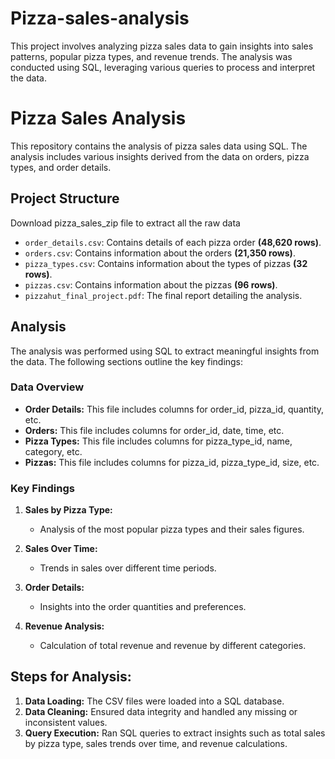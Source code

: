 # Pizza-sales-analysis
This project involves analyzing pizza sales data to gain insights into sales patterns, popular pizza types, and revenue trends. The analysis was conducted using SQL, leveraging various queries to process and interpret the data.
# Pizza Sales Analysis

This repository contains the analysis of pizza sales data using SQL. The analysis includes various insights derived from the data on orders, pizza types, and order details.

## Project Structure
Download pizza_sales_zip file to extract all the raw data

- `order_details.csv`: Contains details of each pizza order **(48,620 rows)**.
- `orders.csv`: Contains information about the orders **(21,350 rows)**.
- `pizza_types.csv`: Contains information about the types of pizzas **(32 rows)**.
- `pizzas.csv`: Contains information about the pizzas **(96 rows)**.
- `pizzahut_final_project.pdf`: The final report detailing the analysis.

## Analysis

The analysis was performed using SQL to extract meaningful insights from the data. The following sections outline the key findings:

### Data Overview

- **Order Details:** This file includes columns for order_id, pizza_id, quantity, etc.
- **Orders:** This file includes columns for order_id, date, time, etc.
- **Pizza Types:** This file includes columns for pizza_type_id, name, category, etc.
- **Pizzas:** This file includes columns for pizza_id, pizza_type_id, size, etc.

### Key Findings

1. **Sales by Pizza Type:**
   - Analysis of the most popular pizza types and their sales figures.

2. **Sales Over Time:**
   - Trends in sales over different time periods.

3. **Order Details:**
   - Insights into the order quantities and preferences.

4. **Revenue Analysis:**
   - Calculation of total revenue and revenue by different categories.

## Steps for Analysis:
1. **Data Loading:** The CSV files were loaded into a SQL database.
2. **Data Cleaning:** Ensured data integrity and handled any missing or inconsistent values.
3. **Query Execution:** Ran SQL queries to extract insights such as total sales by pizza type, sales trends over time, and revenue calculations.


